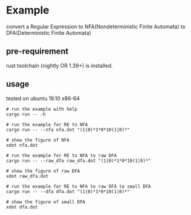 # Example
convert a Regular Expression to NFA(Nondeterministic Finite Automata) to DFA(Deterministic Finite Automata) 

## pre-requirement
rust toolchain (nightly OR 1.39+) is installed.

## usage
tested on ubuntu 19.10 x86-64

```
# run the example with help
cargo run -- -h

# run the example for RE to NFA
cargo run -- --nfa nfa.dot "(1|0)*1*0*10(1|0)*"

# show the figure of NFA
xdot nfa.dot

# run the example for RE to NFA to raw DFA
cargo run -- --raw_dfa raw_dfa.dot "(1|0)*1*0*10(1|0)*"

# show the figure of raw DFA
xdot raw_dfa.dot

# run the example for RE to NFA to raw DFA to small DFA
cargo run -- --dfa dfa.dot "(1|0)*1*0*10(1|0)*"

# show the figure of small DFA
xdot dfa.dot
```
